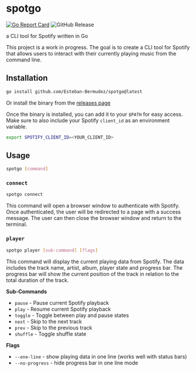 # spotgo
[![Go Report Card](https://goreportcard.com/badge/github.com/Esteban-Bermudez/spotgo)](https://goreportcard.com/report/github.com/Esteban-Bermudez/spotgo)
![GitHub Release](https://img.shields.io/github/v/release/Esteban-Bermudez/spotgo)

a CLI tool for Spotify written in Go

This project is a work in progress. The goal is to create a CLI tool for Spotify that allows users to interact with their currently playing music from the command line.

## Installation
```bash
go install github.com/Esteban-Bermudez/spotgo@latest
```
Or install the binary from the [releases page](https://github.com/Esteban-Bermudez/spotgo/releases)

Once the binary is installed, you can add it to your `$PATH` for easy access.
Make sure to also include your Spotify `client_id` as an environment variable.
```bash
export SPOTIFY_CLIENT_ID=<YOUR_CLIENT_ID>
```

## Usage
```bash
spotgo [command]
```

### `connect`
```bash
spotgo connect
```
This command will open a browser window to authenticate with Spotify. Once authenticated, the user will be redirected to
a page with a success message. The user can then close the browser window and return to the terminal.

### `player`
```bash
spotgo player [sub-command] [flags]
```
This command will display the current playing data from Spotify. The data includes the track name, artist, album,
player state and progress bar. The progress bar will show the current position of the track in relation to the total duration of the
track.

**Sub-Commands**
- `pause` - Pause current Spotify playback
- `play` - Resume current Spotify playback
- `toggle` - Toggle between play and pause states
- `next` - Skip to the next track
- `prev` - Skip to the previous track
- `shuffle` - Toggle shuffle state

**Flags**
- `--one-line` - show playing data in one line (works well with status bars)
- `--no-progress` - hide progress bar in one line mode
